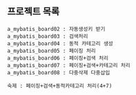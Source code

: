 ## 프로젝트 목록
	a_mybatis_board02 : 자동생성키 받기 
	a_mybatis_board03 : 검색처리 
	a_mybatis_board04 : 동적 카테고리 생성
	a_mybatis_board05 : 페이징 처리 
	a_mybatis_board06 : 페이징+검색 처리 
	a_mybatis_board07 : 페이징+검색+카테고리 처리 
	a_mybatis_board08 : 다중삭제 다중삽입
	
	숙제 : 페이징+검색+동적카테고리 처리(4+7)